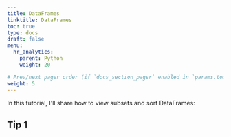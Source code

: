 ```yaml
---
title: DataFrames
linktitle: DataFrames
toc: true
type: docs
draft: false
menu:
  hr_analytics:
    parent: Python
    weight: 20

# Prev/next pager order (if `docs_section_pager` enabled in `params.toml`)
weight: 5
---
```


In this tutorial, I'll share how to view subsets and sort DataFrames:

## Tip 1
